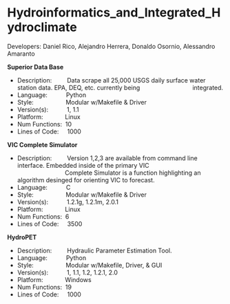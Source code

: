 # Hydroinformatics_and_Integrated_Hydroclimate
Developers: Daniel Rico, Alejandro Herrera, Donaldo Osornio, Alessandro Amaranto


**Superior Data Base**<br/>

* Description:&nbsp;&nbsp;&nbsp;&nbsp;&nbsp;&nbsp;&nbsp;&nbsp;&nbsp;Data scrape all 25,000 USGS daily surface water station data. EPA, DEQ, etc. currently being
&nbsp;&nbsp;&nbsp;&nbsp;&nbsp;&nbsp;&nbsp;&nbsp;&nbsp;&nbsp;&nbsp;&nbsp;&nbsp;&nbsp;&nbsp;&nbsp;&nbsp;&nbsp;&nbsp;&nbsp;&nbsp;&nbsp;&nbsp;&nbsp;&nbsp;&nbsp;&nbsp;&nbsp;&nbsp;&nbsp;integrated.<br/>
* Language:&nbsp;&nbsp;&nbsp;&nbsp;&nbsp;&nbsp;&nbsp;&nbsp;&nbsp;&nbsp;&nbsp;Python<br/>
* Style:&nbsp;&nbsp;&nbsp;&nbsp;&nbsp;&nbsp;&nbsp;&nbsp;&nbsp;&nbsp;&nbsp;&nbsp;&nbsp;&nbsp;&nbsp;&nbsp;&nbsp;&nbsp;&nbsp;Modular w/Makefile & Driver<br/>
* Version(s):&nbsp;&nbsp;&nbsp;&nbsp;&nbsp;&nbsp;&nbsp;&nbsp;&nbsp;&nbsp;&nbsp;1,&nbsp;1.1<br/>
* Platform:&nbsp;&nbsp;&nbsp;&nbsp;&nbsp;&nbsp;&nbsp;&nbsp;&nbsp;&nbsp;&nbsp;&nbsp;&nbsp;Linux<br/>
* Num Functions:&nbsp;&nbsp;10<br/>
* Lines of Code:&nbsp;&nbsp;&nbsp;&nbsp;&nbsp;1000<br/>

**VIC Complete Simulator**<br/> 

* Description:&nbsp;&nbsp;&nbsp;&nbsp;&nbsp;&nbsp;&nbsp;&nbsp;&nbsp;Version 1,2,3 are available from command line interface. Embedded inside of the primary VIC<br/>&nbsp;&nbsp;&nbsp;&nbsp;&nbsp;&nbsp;&nbsp;&nbsp;&nbsp;&nbsp;&nbsp;&nbsp;&nbsp;&nbsp;&nbsp;&nbsp;&nbsp;&nbsp;&nbsp;&nbsp;&nbsp;&nbsp;&nbsp;&nbsp;&nbsp;&nbsp;&nbsp;&nbsp;Complete Simulator is a function highlighting an algorithm desinged for orienting VIC to forecast.<br/>
* Language:&nbsp;&nbsp;&nbsp;&nbsp;&nbsp;&nbsp;&nbsp;&nbsp;&nbsp;&nbsp;&nbsp;C<br/>
* Style:&nbsp;&nbsp;&nbsp;&nbsp;&nbsp;&nbsp;&nbsp;&nbsp;&nbsp;&nbsp;&nbsp;&nbsp;&nbsp;&nbsp;&nbsp;&nbsp;&nbsp;&nbsp;&nbsp;Modular w/Makefile & Driver<br/>
* Version(s):&nbsp;&nbsp;&nbsp;&nbsp;&nbsp;&nbsp;&nbsp;&nbsp;&nbsp;&nbsp;&nbsp;1.2.1g,&nbsp;1.2.1m,&nbsp;2.0.1<br/>
* Platform:&nbsp;&nbsp;&nbsp;&nbsp;&nbsp;&nbsp;&nbsp;&nbsp;&nbsp;&nbsp;&nbsp;&nbsp;&nbsp;Linux<br/>
* Num Functions:&nbsp;&nbsp;6<br/>
* Lines of Code:&nbsp;&nbsp;&nbsp;&nbsp;&nbsp;3500<br/>

**HydroPET**<br/>

* Description:&nbsp;&nbsp;&nbsp;&nbsp;&nbsp;&nbsp;&nbsp;&nbsp;&nbsp;Hydraulic Parameter Estimation Tool.<br/>
* Language:&nbsp;&nbsp;&nbsp;&nbsp;&nbsp;&nbsp;&nbsp;&nbsp;&nbsp;&nbsp;&nbsp;Python<br/>
* Style:&nbsp;&nbsp;&nbsp;&nbsp;&nbsp;&nbsp;&nbsp;&nbsp;&nbsp;&nbsp;&nbsp;&nbsp;&nbsp;&nbsp;&nbsp;&nbsp;&nbsp;&nbsp;&nbsp;Modular w/Makefile, Driver, & GUI<br/>
* Version(s):&nbsp;&nbsp;&nbsp;&nbsp;&nbsp;&nbsp;&nbsp;&nbsp;&nbsp;&nbsp;&nbsp;1,&nbsp;1.1,&nbsp;1.2,&nbsp;1.2.1,&nbsp;2.0<br/>
* Platform:&nbsp;&nbsp;&nbsp;&nbsp;&nbsp;&nbsp;&nbsp;&nbsp;&nbsp;&nbsp;&nbsp;&nbsp;&nbsp;Windows<br/>
* Num Functions:&nbsp;&nbsp;19<br/>
* Lines of Code:&nbsp;&nbsp;&nbsp;&nbsp;&nbsp;1000<br/>
